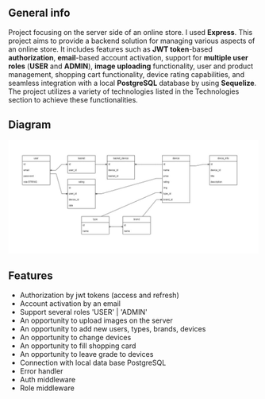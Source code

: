 ## General info

Project focusing on the server side of an online store. I used **Express**. This project aims to provide a backend solution for managing various aspects of an online store. It includes features such as **JWT token**-based **authorization**, **email**-based account activation, support for **multiple user roles** (**USER** and **ADMIN**), **image uploading** functionality, user and product management, shopping cart functionality, device rating capabilities, and seamless integration with a local **PostgreSQL** database by using **Sequelize**. The project utilizes a variety of technologies listed in the Technologies section to achieve these functionalities.

## Diagram
![alt text](https://github.com/FrankJaskon/online-store-server/blob/main/online_store_diagram.drawio.jpg "Diagram")

## Features

- Authorization by jwt tokens (access and refresh)
- Account activation by an email
- Support several roles 'USER' | 'ADMIN'
- An opportunity to upload images on the server
- An opportunity to add new users, types, brands, devices
- An opportunity to change devices
- An opportunity to fill shopping card
- An opportunity to leave grade to devices
- Connection with local data base PostgreSQL 
- Error handler
- Auth middleware
- Role middleware
